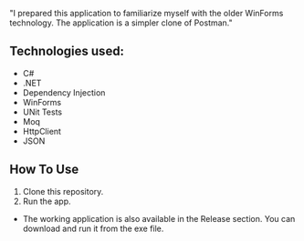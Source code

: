 "I prepared this application to familiarize myself with the older WinForms technology. The application is a simpler clone of Postman."

## Technologies used:

- C#
- .NET
- Dependency Injection
- WinForms
- UNit Tests
- Moq
- HttpClient
- JSON

## How To Use

1. Clone this repository.
2. Run the app.

- The working application is also available in the Release section. You can download and run it from the exe file.
